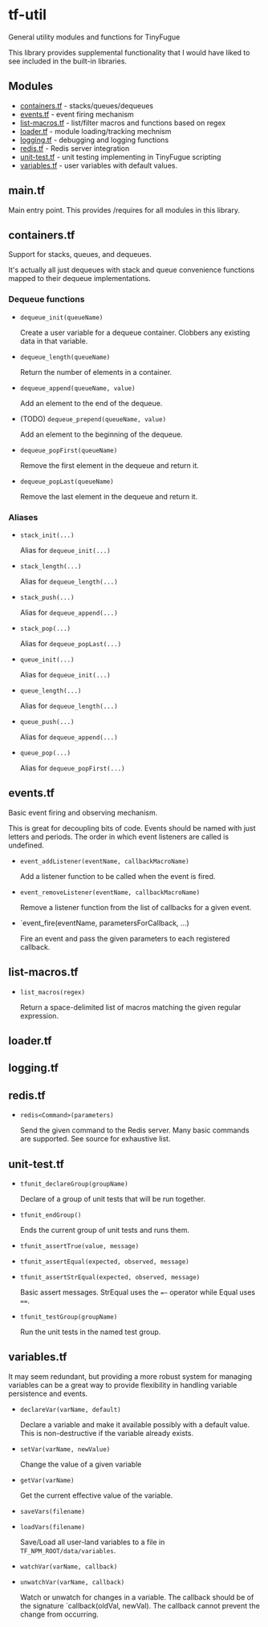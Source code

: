 # tf-util

General utility modules and functions for TinyFugue

This library provides supplemental functionality that I would have liked to
see included in the built-in libraries.

## Modules

- [containers.tf](#user-content-containerstf) - stacks/queues/dequeues
- [events.tf](#user-content-eventstf) - event firing mechanism
- [list-macros.tf](#user-content-list-macrostf) - list/filter macros and functions based on regex
- [loader.tf](#user-content-loadertf) - module loading/tracking mechnism
- [logging.tf](#user-content-loggingtf) - debugging and logging functions
- [redis.tf](#user-content-redistf) - Redis server integration
- [unit-test.tf](#user-content-unit-testtf) - unit testing implementing in TinyFugue scripting
- [variables.tf](#user-content-variablestf) - user variables with default values.

## main.tf

Main entry point. This provides /requires for all modules in this library.

## containers.tf

Support for stacks, queues, and dequeues.

It's actually all just dequeues with stack and queue convenience functions
mapped to their dequeue implementations.

### Dequeue functions

- `dequeue_init(queueName)`

  Create a user variable for a dequeue container. Clobbers any existing data
  in that variable.

- `dequeue_length(queueName)`

  Return the number of elements in a container.

- `dequeue_append(queueName, value)`

  Add an element to the end of the dequeue.

- (TODO) `dequeue_prepend(queueName, value)`

  Add an element to the beginning of the dequeue.

- `dequeue_popFirst(queueName)`

  Remove the first element in the dequeue and return it.

- `dequeue_popLast(queueName)`

  Remove the last element in the dequeue and return it.

### Aliases

- `stack_init(...)`

  Alias for `dequeue_init(...)`

- `stack_length(...)`

  Alias for `dequeue_length(...)`

- `stack_push(...)`

  Alias for `dequeue_append(...)`

- `stack_pop(...)`

  Alias for `dequeue_popLast(...)`

- `queue_init(...)`

  Alias for `dequeue_init(...)`

- `queue_length(...)`

  Alias for `dequeue_length(...)`

- `queue_push(...)`

  Alias for `dequeue_append(...)`

- `queue_pop(...)`

  Alias for `dequeue_popFirst(...)`

## events.tf

Basic event firing and observing mechanism.

This is great for decoupling bits of code. Events should be named with just
letters and periods. The order in which event listeners are called is
undefined.

- `event_addListener(eventName, callbackMacroName)`

  Add a listener function to be called when the event is fired.

- `event_removeListener(eventName, callbackMacroName)`

  Remove a listener function from the list of callbacks for a given event.

- `event_fire(eventName, parametersForCallback, ...)

  Fire an event and pass the given parameters to each registered callback.

## list-macros.tf

- `list_macros(regex)`

  Return a space-delimited list of macros matching the given regular expression.

## loader.tf

## logging.tf

## redis.tf

- `redis<Command>(parameters)`

  Send the given command to the Redis server. Many basic commands are
  supported. See source for exhaustive list.

## unit-test.tf

- `tfunit_declareGroup(groupName)`

  Declare of a group of unit tests that will be run together.

- `tfunit_endGroup()`

  Ends the current group of unit tests and runs them.

- `tfunit_assertTrue(value, message)`
- `tfunit_assertEqual(expected, observed, message)`
- `tfunit_assertStrEqual(expected, observed, message)`

  Basic assert messages. StrEqual uses the `=~` operator while Equal uses `==`.

- `tfunit_testGroup(groupName)`

  Run the unit tests in the named test group.

## variables.tf

It may seem redundant, but providing a more robust system for managing
variables can be a great way to provide flexibility in handling variable
persistence and events.

- `declareVar(varName, default)`

  Declare a variable and make it available possibly with a default value. 
  This is non-destructive if the variable already exists.

- `setVar(varName, newValue)`

  Change the value of a given variable

- `getVar(varName)`

  Get the current effective value of the variable.

- `saveVars(filename)`
- `loadVars(filename)`

  Save/Load all user-land variables to a file in `TF_NPM_ROOT/data/variables`.

- `watchVar(varName, callback)`
- `unwatchVar(varName, callback)`

  Watch or unwatch for changes in a variable. The callback should be of the
  signature `callback(oldVal, newVal). The callback cannot prevent the change
  from occurring.

